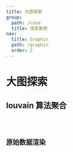 ```yaml
---
title: 大图探索
group:
  path: /case
  title: 场景案例
nav:
  title: Graphin
  path: /graphin
  order: 2
---
```


# 大图探索

## louvain 算法聚合

<code src='./demos/index.tsx'>

## 原始数据渲染

<code src='./demos/save-render.tsx'>
